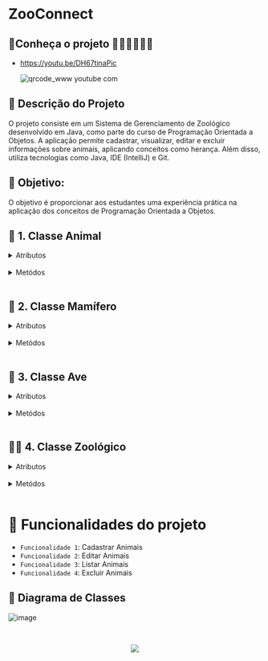 # ZooConnect


## 🌴Conheça o projeto 👨🏽‍💻👩🏽‍💻

- https://youtu.be/DH67tinaPic

  
  ![qrcode_www youtube com](https://github.com/DaniloSilvaDeOliveira/ZooConnect/assets/61357219/9bb0d7fd-e4e4-437f-abed-dcedd528c30a)



## 📝 Descrição do Projeto

O projeto consiste em um Sistema de Gerenciamento de Zoológico desenvolvido em Java, como parte do curso de Programação Orientada a Objetos. 
A aplicação permite cadastrar, visualizar, editar e excluir informações sobre animais, aplicando conceitos como herança. Além disso, 
utiliza tecnologias como Java, IDE (IntelliJ) e Git.

## 🎯 Objetivo:
O objetivo é proporcionar aos estudantes uma experiência prática na aplicação dos conceitos de Programação Orientada a Objetos.

## 🦒 1. Classe Animal 

<details><summary>Atributos</summary>
  
- nome: nome do animal.
- espécie: espécie à qual o animal pertence.
- dieta: informações sobre a dieta do animal.

</details>

<br>

<details><summary>Metódos</summary>

- getters, setters: métodos para acessar e modificar os atributos.
- toString(): método para fornecer uma representação em string do objeto.
  </details>
<br>

## 🍼 2. Classe Mamífero 

<details><summary>Atributos</summary>

<br>

Herança:
- Herda da classe Animal.
  
- corPelagem: cor da pelagem do mamífero.
  
</details>

<br>

<details><summary>Metódos</summary>

- getters e setters específicos para o atributo adicional.
- Sobrescrita do método toString().
  </details>
<br>

## 🦆 3. Classe Ave
<details><summary>Atributos</summary>

<br>

Herança:
- Herda da classe Animal.
  
- envergaduraAsas: medida da envergadura das asas da ave.
  
</details>

<br>

<details><summary>Metódos</summary>

- getters e setters específicos para o atributo adicional.
- Sobrescrita do método toString().
  </details>
<br>

## 🌳🐒 4. Classe Zoológico 

<details><summary>Atributos</summary>
  
- listaAnimais: uma lista para armazenar os animais no zoológico.
  
</details>

<br>

<details><summary>Metódos</summary>

- adicionarAnimal(animal): adiciona um animal à lista.
- removerAnimal(animal): remove um animal da lista.
- listarAnimais(): exibe a lista de animais no zoológico.
  </details>
<br>

# :hammer: Funcionalidades do projeto

- `Funcionalidade 1`: Cadastrar Animais
- `Funcionalidade 2`: Editar Animais
- `Funcionalidade 3`: Listar Animais
- `Funcionalidade 4`: Excluir Animais
## 📑 Diagrama de Classes
![image](https://github.com/DaniloSilvaDeOliveira/ZooConnect/assets/105463088/6997605f-bd5f-4152-a37b-84b3b656398a)

<br>

<p align="center">
<img loading="lazy" src="http://img.shields.io/static/v1?label=STATUS&message=%20FINALIZADO&color=GREEN&style=for-the-badge"/>
</p>
